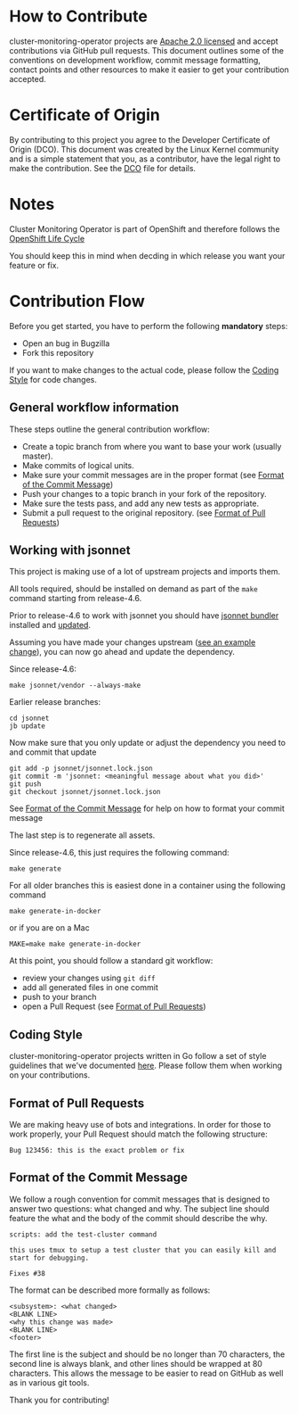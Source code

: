 # How to Contribute

cluster-monitoring-operator projects are [Apache 2.0 licensed](LICENSE) and accept contributions via GitHub pull requests.
This document outlines some of the conventions on development workflow, commit message formatting, contact points and other resources to make it easier to get your contribution accepted.

# Certificate of Origin

By contributing to this project you agree to the Developer Certificate of Origin (DCO). 
This document was created by the Linux Kernel community and is a simple statement that you, as a contributor, have the legal right to make the contribution. See the [DCO](DCO) file for details.

# Notes
Cluster Monitoring Operator is part of OpenShift and therefore follows the [OpenShift Life Cycle](https://access.redhat.com/support/policy/updates/openshift)

You should keep this in mind when decding in which release you want your feature or fix.

# Contribution Flow
Before you get started, you have to perform the following **mandatory** steps:
* Open an bug in Bugzilla
* Fork this repository

If you want to make changes to the actual code, please follow the [Coding Style](#coding-style) for code changes.

## General workflow information
These steps outline the general contribution workflow:

* Create a topic branch from where you want to base your work (usually master).
* Make commits of logical units.
* Make sure your commit messages are in the proper format (see [Format of the Commit Message](#format-of-the-commit-message))
* Push your changes to a topic branch in your fork of the repository.
* Make sure the tests pass, and add any new tests as appropriate.
* Submit a pull request to the original repository. (see [Format of Pull Requests](#format-of-pull-requests))

## Working with jsonnet
This project is making use of a lot of upstream projects and imports them.

All tools required, should be installed on demand as part of the `make` command starting from release-4.6.

Prior to release-4.6 to work with jsonnet you should have [jsonnet bundler](https://github.com/jsonnet-bundler/jsonnet-bundler) installed and [updated](https://github.com/coreos/kube-prometheus#update-jb).

Assuming you have made your changes upstream ([see an example change](https://github.com/kubernetes-monitoring/kubernetes-mixin/pull/466/files)),
you can now go ahead and update the dependency.

Since release-4.6:

```
make jsonnet/vendor --always-make
```

Earlier release branches:
```
cd jsonnet
jb update
```

Now make sure that you only update or adjust the dependency you need to and commit that update

```
git add -p jsonnet/jsonnet.lock.json
git commit -m 'jsonnet: <meaningful message about what you did>'
git push
git checkout jsonnet/jsonnet.lock.json
```
See [Format of the Commit Message](#format-of-the-commit-message) for help on how to format your commit message


The last step is to regenerate all assets.

Since release-4.6, this just requires the following command:

```
make generate
```

For all older branches this is easiest done in a container using the following command

```
make generate-in-docker
```
or if you are on a Mac

```
MAKE=make make generate-in-docker
```

At this point, you should follow a standard git workflow:

* review your changes using `git diff`
* add all generated files in one commit
* push to your branch
* open a Pull Request (see [Format of Pull Requests](#format-of-pull-requests))


## Coding Style

cluster-monitoring-operator projects written in Go follow a set of style guidelines that we've documented [here](https://github.com/coreos/docs/tree/master/golang).
Please follow them when working on your contributions.

## Format of Pull Requests
We are making heavy use of bots and integrations.
In order for those to work properly, your Pull Request should match the following structure:

```
Bug 123456: this is the exact problem or fix
```

## Format of the Commit Message

We follow a rough convention for commit messages that is designed to answer two
questions: what changed and why. The subject line should feature the what and
the body of the commit should describe the why.

```
scripts: add the test-cluster command

this uses tmux to setup a test cluster that you can easily kill and
start for debugging.

Fixes #38
```

The format can be described more formally as follows:

```
<subsystem>: <what changed>
<BLANK LINE>
<why this change was made>
<BLANK LINE>
<footer>
```

The first line is the subject and should be no longer than 70 characters, the
second line is always blank, and other lines should be wrapped at 80 characters.
This allows the message to be easier to read on GitHub as well as in various
git tools.



Thank you for contributing!
